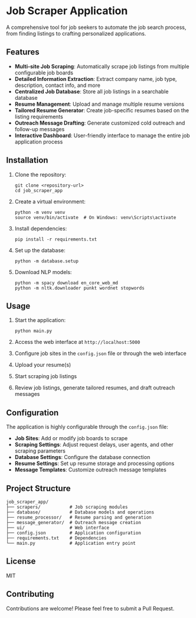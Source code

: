 # Job Scraper Application

A comprehensive tool for job seekers to automate the job search process, from finding listings to crafting personalized applications.

## Features

- **Multi-site Job Scraping**: Automatically scrape job listings from multiple configurable job boards
- **Detailed Information Extraction**: Extract company name, job type, description, contact info, and more
- **Centralized Job Database**: Store all job listings in a searchable database
- **Resume Management**: Upload and manage multiple resume versions
- **Tailored Resume Generator**: Create job-specific resumes based on the listing requirements
- **Outreach Message Drafting**: Generate customized cold outreach and follow-up messages
- **Interactive Dashboard**: User-friendly interface to manage the entire job application process

## Installation

1. Clone the repository:
   ```
   git clone <repository-url>
   cd job_scraper_app
   ```

2. Create a virtual environment:
   ```
   python -m venv venv
   source venv/bin/activate  # On Windows: venv\Scripts\activate
   ```

3. Install dependencies:
   ```
   pip install -r requirements.txt
   ```

4. Set up the database:
   ```
   python -m database.setup
   ```

5. Download NLP models:
   ```
   python -m spacy download en_core_web_md
   python -m nltk.downloader punkt wordnet stopwords
   ```

## Usage

1. Start the application:
   ```
   python main.py
   ```

2. Access the web interface at `http://localhost:5000`

3. Configure job sites in the `config.json` file or through the web interface

4. Upload your resume(s)

5. Start scraping job listings

6. Review job listings, generate tailored resumes, and draft outreach messages

## Configuration

The application is highly configurable through the `config.json` file:

- **Job Sites**: Add or modify job boards to scrape
- **Scraping Settings**: Adjust request delays, user agents, and other scraping parameters
- **Database Settings**: Configure the database connection
- **Resume Settings**: Set up resume storage and processing options
- **Message Templates**: Customize outreach message templates

## Project Structure

```
job_scraper_app/
├── scrapers/           # Job scraping modules
├── database/           # Database models and operations
├── resume_processor/   # Resume parsing and generation
├── message_generator/  # Outreach message creation
├── ui/                 # Web interface
├── config.json         # Application configuration
├── requirements.txt    # Dependencies
└── main.py             # Application entry point
```

## License

MIT

## Contributing

Contributions are welcome! Please feel free to submit a Pull Request.
